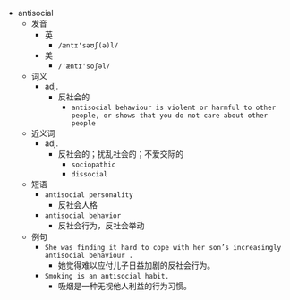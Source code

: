 - antisocial
  - 发音
    - 英
      - `/æntɪ'səʊʃ(ə)l/`
    - 美
      - `/'æntɪ'soʃəl/`
  - 词义
    - adj.
      - 反社会的
        - `antisocial behaviour is violent or harmful to other people, or shows that you do not care about other people`
  - 近义词
    - adj.
      - 反社会的；扰乱社会的；不爱交际的
        - `sociopathic`
        - `dissocial`
  - 短语
    - `antisocial personality`
      - 反社会人格 
    - `antisocial behavior`
      - 反社会行为，反社会举动 
  - 例句
    - `She was finding it hard to cope with her son’s increasingly antisocial behaviour .`
      - 她觉得难以应付儿子日益加剧的反社会行为。
    - `Smoking is an antisocial habit.`
      - 吸烟是一种无视他人利益的行为习惯。

